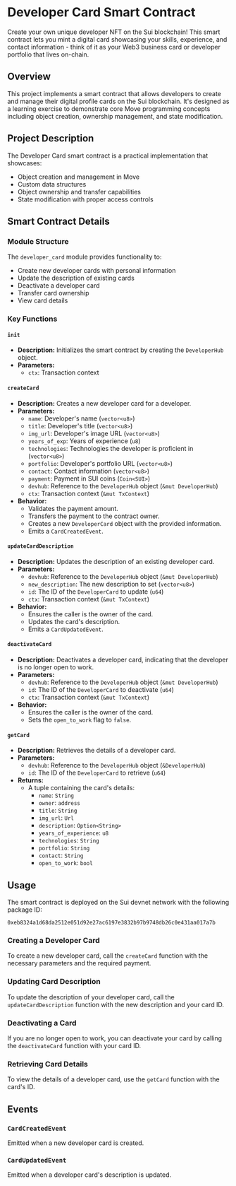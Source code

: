 # Developer Card Smart Contract

Create your own unique developer NFT on the Sui blockchain! This smart contract lets you mint a digital card showcasing your skills, experience, and contact information - think of it as your Web3 business card or developer portfolio that lives on-chain.

## Overview

This project implements a smart contract that allows developers to create and manage their digital profile cards on the Sui blockchain. It's designed as a learning exercise to demonstrate core Move programming concepts including object creation, ownership management, and state modification.

## Project Description

The Developer Card smart contract is a practical implementation that showcases:

- Object creation and management in Move
- Custom data structures
- Object ownership and transfer capabilities
- State modification with proper access controls

## Smart Contract Details

### Module Structure

The `developer_card` module provides functionality to:

- Create new developer cards with personal information
- Update the description of existing cards
- Deactivate a developer card
- Transfer card ownership
- View card details

### Key Functions

#### `init`

- **Description:** Initializes the smart contract by creating the `DeveloperHub` object.
- **Parameters:**
  - `ctx`: Transaction context

#### `createCard`

- **Description:** Creates a new developer card for a developer.
- **Parameters:**
  - `name`: Developer's name (`vector<u8>`)
  - `title`: Developer's title (`vector<u8>`)
  - `img_url`: Developer's image URL (`vector<u8>`)
  - `years_of_exp`: Years of experience (`u8`)
  - `technologies`: Technologies the developer is proficient in (`vector<u8>`)
  - `portfolio`: Developer's portfolio URL (`vector<u8>`)
  - `contact`: Contact information (`vector<u8>`)
  - `payment`: Payment in SUI coins (`Coin<SUI>`)
  - `devhub`: Reference to the `DeveloperHub` object (`&mut DeveloperHub`)
  - `ctx`: Transaction context (`&mut TxContext`)
- **Behavior:**
  - Validates the payment amount.
  - Transfers the payment to the contract owner.
  - Creates a new `DeveloperCard` object with the provided information.
  - Emits a `CardCreatedEvent`.

#### `updateCardDescription`

- **Description:** Updates the description of an existing developer card.
- **Parameters:**
  - `devhub`: Reference to the `DeveloperHub` object (`&mut DeveloperHub`)
  - `new_description`: The new description to set (`vector<u8>`)
  - `id`: The ID of the `DeveloperCard` to update (`u64`)
  - `ctx`: Transaction context (`&mut TxContext`)
- **Behavior:**
  - Ensures the caller is the owner of the card.
  - Updates the card's description.
  - Emits a `CardUpdatedEvent`.

#### `deactivateCard`

- **Description:** Deactivates a developer card, indicating that the developer is no longer open to work.
- **Parameters:**
  - `devhub`: Reference to the `DeveloperHub` object (`&mut DeveloperHub`)
  - `id`: The ID of the `DeveloperCard` to deactivate (`u64`)
  - `ctx`: Transaction context (`&mut TxContext`)
- **Behavior:**
  - Ensures the caller is the owner of the card.
  - Sets the `open_to_work` flag to `false`.

#### `getCard`

- **Description:** Retrieves the details of a developer card.
- **Parameters:**
  - `devhub`: Reference to the `DeveloperHub` object (`&DeveloperHub`)
  - `id`: The ID of the `DeveloperCard` to retrieve (`u64`)
- **Returns:**
  - A tuple containing the card's details:
    - `name`: `String`
    - `owner`: `address`
    - `title`: `String`
    - `img_url`: `Url`
    - `description`: `Option<String>`
    - `years_of_experience`: `u8`
    - `technologies`: `String`
    - `portfolio`: `String`
    - `contact`: `String`
    - `open_to_work`: `bool`

## Usage

The smart contract is deployed on the Sui devnet network with the following package ID:

```
0xeb8324a1d68da2512e051d92e27ac6197e3832b97b9748db26c0e431aa017a7b 
```

### Creating a Developer Card

To create a new developer card, call the `createCard` function with the necessary parameters and the required payment.

### Updating Card Description

To update the description of your developer card, call the `updateCardDescription` function with the new description and your card ID.

### Deactivating a Card

If you are no longer open to work, you can deactivate your card by calling the `deactivateCard` function with your card ID.

### Retrieving Card Details

To view the details of a developer card, use the `getCard` function with the card's ID.

## Events

### `CardCreatedEvent`

Emitted when a new developer card is created.

### `CardUpdatedEvent`

Emitted when a developer card's description is updated.
